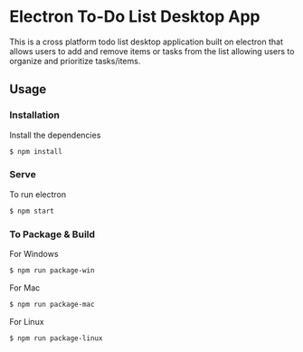 # Electron To-Do List Desktop App

This is a cross platform todo list desktop application built on electron that allows users to add and remove items or tasks from the list allowing users to organize and prioritize tasks/items.

## Usage

### Installation

Install the dependencies

```sh
$ npm install
```

### Serve
To run electron

```sh
$ npm start
```

### To Package & Build

For Windows

```sh
$ npm run package-win
```

For Mac

```sh
$ npm run package-mac
```

For Linux

```sh
$ npm run package-linux
```
